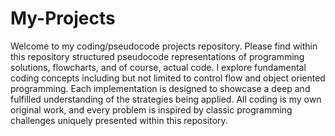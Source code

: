# My-Projects

Welcome to my coding/pseudocode projects repository.
Please find within this repository structured pseudocode representations of programming solutions, flowcharts, and of course, actual code. 
I explore fundamental coding concepts including but not limited to control flow and object oriented programming. 
Each implementation is designed to showcase a deep and fulfilled understanding of the strategies being applied. 
All coding is my own original work, and every problem is inspired by classic programming challenges uniquely presented within this repository. 
